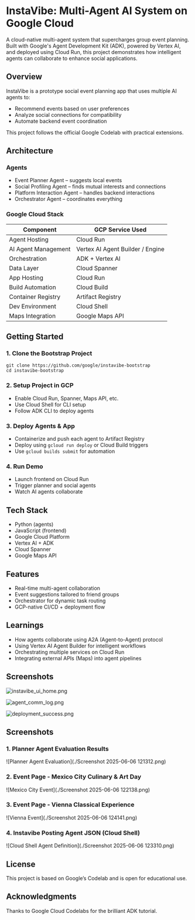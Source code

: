# InstaVibe: Multi-Agent AI System on Google Cloud

A cloud-native multi-agent system that supercharges group event planning. Built with Google's Agent Development Kit (ADK), powered by Vertex AI, and deployed using Cloud Run, this project demonstrates how intelligent agents can collaborate to enhance social applications.

## Overview

InstaVibe is a prototype social event planning app that uses multiple AI agents to:
- Recommend events based on user preferences
- Analyze social connections for compatibility
- Automate backend event coordination

This project follows the official Google Codelab with practical extensions.

## Architecture

### Agents
- Event Planner Agent – suggests local events
- Social Profiling Agent – finds mutual interests and connections
- Platform Interaction Agent – handles backend interactions
- Orchestrator Agent – coordinates everything

### Google Cloud Stack

| Component                    | GCP Service Used                 |
|-----------------------------|----------------------------------|
| Agent Hosting               | Cloud Run                        |
| AI Agent Management         | Vertex AI Agent Builder / Engine |
| Orchestration               | ADK + Vertex AI                  |
| Data Layer                  | Cloud Spanner                    |
| App Hosting                 | Cloud Run                        |
| Build Automation            | Cloud Build                      |
| Container Registry          | Artifact Registry                |
| Dev Environment             | Cloud Shell                      |
| Maps Integration            | Google Maps API                  |

## Getting Started

### 1. Clone the Bootstrap Project
```
git clone https://github.com/google/instavibe-bootstrap
cd instavibe-bootstrap
```

### 2. Setup Project in GCP
- Enable Cloud Run, Spanner, Maps API, etc.
- Use Cloud Shell for CLI setup
- Follow ADK CLI to deploy agents

### 3. Deploy Agents & App
- Containerize and push each agent to Artifact Registry
- Deploy using `gcloud run deploy` or Cloud Build triggers
- Use `gcloud builds submit` for automation

### 4. Run Demo
- Launch frontend on Cloud Run
- Trigger planner and social agents
- Watch AI agents collaborate

## Tech Stack

- Python (agents)
- JavaScript (frontend)
- Google Cloud Platform
- Vertex AI + ADK
- Cloud Spanner
- Google Maps API

## Features

- Real-time multi-agent collaboration
- Event suggestions tailored to friend groups
- Orchestrator for dynamic task routing
- GCP-native CI/CD + deployment flow

## Learnings

- How agents collaborate using A2A (Agent-to-Agent) protocol
- Using Vertex AI Agent Builder for intelligent workflows
- Orchestrating multiple services on Cloud Run
- Integrating external APIs (Maps) into agent pipelines

## Screenshots

![instavibe_ui_home.png](/mnt/data/instavibe_ui_home.png)

![agent_comm_log.png](/mnt/data/agent_comm_log.png)

![deployment_success.png](/mnt/data/deployment_success.png)




## Screenshots

### 1. Planner Agent Evaluation Results
![Planner Agent Evaluation](./Screenshot 2025-06-06 121312.png)

### 2. Event Page - Mexico City Culinary & Art Day
![Mexico City Event](./Screenshot 2025-06-06 122138.png)

### 3. Event Page - Vienna Classical Experience
![Vienna Event](./Screenshot 2025-06-06 124141.png)

### 4. Instavibe Posting Agent JSON (Cloud Shell)
![Cloud Shell Agent Definition](./Screenshot 2025-06-06 123310.png)

## License

This project is based on Google’s Codelab and is open for educational use.

## Acknowledgments

Thanks to Google Cloud Codelabs for the brilliant ADK tutorial.
